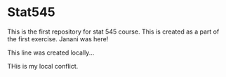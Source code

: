 # Stat545
This is the first repository for stat 545 course. This is created as a part of the first exercise.
Janani was here!

This line was created locally...

THis is my local conflict. 

